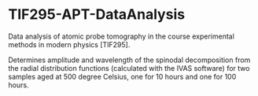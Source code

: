# TIF295-APT-DataAnalysis
Data analysis of atomic probe tomography in the course experimental methods in modern physics [TIF295].

Determines amplitude and wavelength of the spinodal decomposition from the radial distribution functions (calculated with the IVAS software) for two samples aged at 500 degree Celsius, one for 10 hours and one for 100 hours. 
